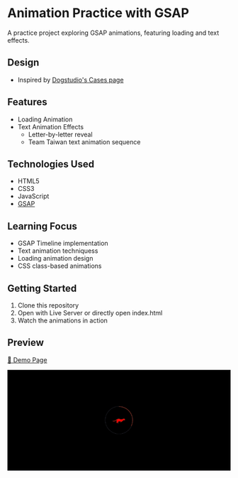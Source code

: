 # Animation Practice with GSAP

A practice project exploring GSAP animations, featuring loading and text effects.

## Design

- Inspired by [Dogstudio's Cases page](https://dogstudio.co/cases/)

## Features

- Loading Animation
- Text Animation Effects
  - Letter-by-letter reveal
  - Team Taiwan text animation sequence

## Technologies Used

- HTML5
- CSS3
- JavaScript
- [GSAP](https://greensock.com/gsap/)

## Learning Focus

- GSAP Timeline implementation
- Text animation techniquess
- Loading animation design
- CSS class-based animations

## Getting Started

1. Clone this repository
2. Open with Live Server or directly open index.html
3. Watch the animations in action

## Preview

[🔗 Demo Page](https://momi329.github.io/polish-animation/)

![Demo Video](./assets/demo.gif)
